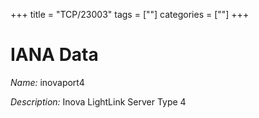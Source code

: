 +++
title = "TCP/23003"
tags = [""]
categories = [""]
+++

# IANA Data

_Name:_ inovaport4

_Description:_ Inova LightLink Server Type 4

